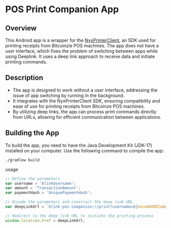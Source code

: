 # POS Print Companion App

## Overview

This Android app is a wrapper for the [NyxPrinterClient](https://github.com/yyzz2333/NyxPrinterClient), an SDK used for printing receipts from Bitcoinzie POS machines. The app does not have a user interface, which fixes the problem of switching between apps while using Deeplink. It uses a deep link approach to receive data and initiate printing commands.

## Description

- The app is designed to work without a user interface, addressing the issue of app switching by running in the background.
- It integrates with the NyxPrinterClient SDK, ensuring compatibility and ease of use for printing receipts from Bitcoinze POS machines.
- By utilizing deep links, the app can process print commands directly from URLs, allowing for efficient communication between applications.

## Building the App

To build the app, you need to have the Java Development Kit (JDK-17) installed on your computer. Use the following command to compile the app:

```shell
./gradlew build
```

usage
```javascript
// Define the parameters
var username = 'blinkUsername';
var amount = 'TransactionAmount';
var paymentHash = 'UniquePaymentHash';

// Encode the parameters and construct the deep link URL
var deepLinkUrl = `blink-pos-companion://print?username=${encodeURIComponent(username)}&amount=${encodeURIComponent(amount)}&paymentHash=${encodeURIComponent(paymentHash)}`;

// Redirect to the deep link URL to initiate the printing process
window.location.href = deepLinkUrl;
```
